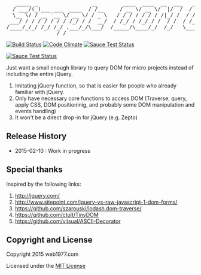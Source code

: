<pre>   _____ _                 __        ____  ____  __  ___   ____                       
  / ___/(_)___ ___  ____  / /__     / __ \/ __ \/  |/  /  / __ \__  _____  _______  __
  \__ \/ / __ `__ \/ __ \/ / _ \   / / / / / / / /|_/ /  / / / / / / / _ \/ ___/ / / /
 ___/ / / / / / / / /_/ / /  __/  / /_/ / /_/ / /  / /  / /_/ / /_/ /  __/ /  / /_/ / 
/____/_/_/ /_/ /_/ .___/_/\___/  /_____/\____/_/  /_/   \___\_\__,_/\___/_/   \__, /  
                /_/                                                          /____/   </pre>


[![Build Status](https://travis-ci.org/mcchin/sdomquery.svg?branch=master)](https://travis-ci.org/mcchin/sdomquery) [![Code Climate](https://codeclimate.com/github/mcchin/sdomquery/badges/gpa.svg)](https://codeclimate.com/github/mcchin/sdomquery) <a href="https://saucelabs.com/u/mcchin"><img src="https://saucelabs.com/buildstatus/mcchin?auth=d02924762a16cab19d030cd6fb75c8e9" alt="Sauce Test Status"/></a>

<a href="https://saucelabs.com/u/mcchin"><img src="https://saucelabs.com/browser-matrix/mcchin.svg?auth=d02924762a16cab19d030cd6fb75c8e9" alt="Sauce Test Status"/></a>

Just want a small enough library to query DOM for micro projects instead of including the entire jQuery.

1. Imitating jQuery function, so that is easier for people who already familiar with jQuery.
2. Only have necessary core functions to access DOM (Traverse, query, apply CSS, DOM positioninig, and probably some DOM manipulation and events handling)
3. It won't be a direct drop-in for jQuery (e.g. Zepto)

## Release History

* 2015-02-10 : Work in progress

## Special thanks 

Inspired by the following links:

1. http://jquery.com/ 
2. http://www.sitepoint.com/jquery-vs-raw-javascript-1-dom-forms/
3. https://github.com/szarouski/lodash.dom-traverse/
4. https://github.com/ctult/TinyDOM
5. https://github.com/viisual/ASCII-Decorator 

## Copyright and License

Copyright 2015 web1977.com 

Licensed under the [MIT License](http://opensource.org/licenses/MIT)
